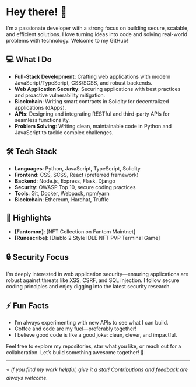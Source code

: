 # Hey there! 👋 

I'm a passionate developer with a strong focus on building secure, scalable, and efficient solutions. I love turning ideas into code and solving real-world problems with technology. Welcome to my GitHub!

## 💻 What I Do
- **Full-Stack Development**: Crafting web applications with modern JavaScript/TypeScript, CSS/SCSS, and robust backends.
- **Web Application Security**: Securing applications with best practices and proactive vulnerability mitigation.
- **Blockchain**: Writing smart contracts in Solidity for decentralized applications (dApps).
- **APIs**: Designing and integrating RESTful and third-party APIs for seamless functionality.
- **Problem Solving**: Writing clean, maintainable code in Python and JavaScript to tackle complex challenges.

## 🛠️ Tech Stack
- **Languages**: Python, JavaScript, TypeScript, Solidity
- **Frontend**: CSS, SCSS, React (preferred framework)
- **Backend**: Node.js, Express, Flask, Django
- **Security**: OWASP Top 10, secure coding practices
- **Tools**: Git, Docker, Webpack, npm/yarn
- **Blockchain**: Ethereum, Hardhat, Truffle 

## 🌟 Highlights
- **[Fantomon]**: [NFT Collection on Fantom Maintnet]
- **[Runescribe]**: [Diablo 2 Style IDLE NFT PVP Terminal Game]

## 🔒 Security Focus
I’m deeply interested in web application security—ensuring applications are robust against threats like XSS, CSRF, and SQL injection. I follow secure coding principles and enjoy digging into the latest security research.

## ⚡ Fun Facts
- I’m always experimenting with new APIs to see what I can build.
- Coffee and code are my fuel—preferably together!
- I believe good code is like a good joke: clean, clever, and impactful.

Feel free to explore my repositories, star what you like, or reach out for a collaboration. Let’s build something awesome together! 🚀

---
⭐️ *If you find my work helpful, give it a star! Contributions and feedback are always welcome.*
